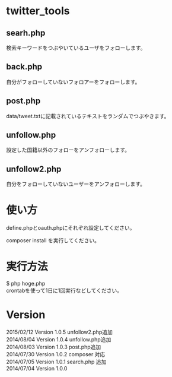 # twitter_tools 
## searh.php
検索キーワードをつぶやいているユーザをフォローします。
## back.php
自分がフォローしていないフォロアーをフォローします。
## post.php
data/tweet.txtに記載されているテキストをランダムでつぶやきます。
## unfollow.php
設定した国籍以外のフォローをアンフォローします。
## unfollow2.php
自分をフォローしていないユーザーをアンフォローします。

# 使い方

define.phpとoauth.phpにそれぞれ設定してください。  

composer install を実行してください。  

# 実行方法
$ php hoge.php  
crontabを使って1日に1回実行などしてください。

# Version
2015/02/12 Version 1.0.5 unfollow2.php追加  
2014/08/04 Version 1.0.4 unfollow.php追加  
2014/08/03 Version 1.0.3 post.php追加  
2014/07/30 Version 1.0.2 composer 対応  
2014/07/05 Version 1.0.1 search.php 追加  
2014/07/04 Version 1.0.0  
